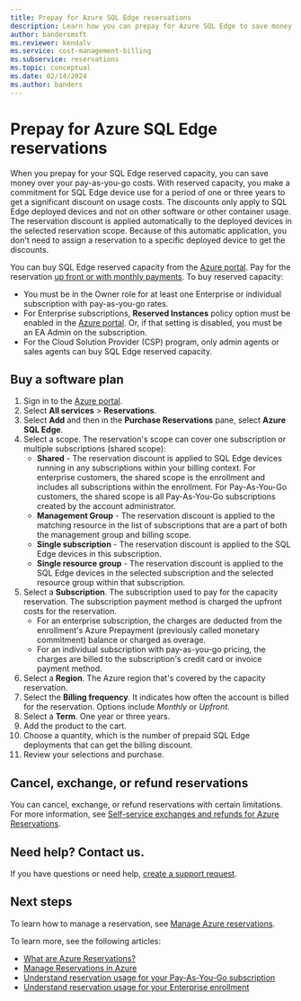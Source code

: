 ```yaml
---
title: Prepay for Azure SQL Edge reservations
description: Learn how you can prepay for Azure SQL Edge to save money over your pay-as-you-go costs.
author: bandersmsft
ms.reviewer: kendalv
ms.service: cost-management-billing
ms.subservice: reservations
ms.topic: conceptual
ms.date: 02/14/2024
ms.author: banders
---
```


# Prepay for Azure SQL Edge reservations

When you prepay for your SQL Edge reserved capacity, you can save money over your pay-as-you-go costs. With reserved capacity, you make a commitment for SQL Edge device use for a period of one or three years to get a significant discount on usage costs. The discounts only apply to SQL Edge deployed devices and not on other software or other container usage. The reservation discount is applied automatically to the deployed devices in the selected reservation scope. Because of this automatic application, you don't need to assign a reservation to a specific deployed device to get the discounts.

You can buy SQL Edge reserved capacity from the [Azure portal](https://portal.azure.com/). Pay for the reservation [up front or with monthly payments](prepare-buy-reservation.md). To buy reserved capacity:

- You must be in the Owner role for at least one Enterprise or individual subscription with pay-as-you-go rates.
- For Enterprise subscriptions, **Reserved Instances** policy option must be enabled in the [Azure portal](../manage/direct-ea-administration.md#view-and-manage-enrollment-policies). Or, if that setting is disabled, you must be an EA Admin on the subscription.
- For the Cloud Solution Provider (CSP) program, only admin agents or sales agents can buy SQL Edge reserved capacity.

## Buy a software plan

1. Sign in to the [Azure portal](https://portal.azure.com/).
2. Select **All services** > **Reservations**.
3. Select **Add** and then in the **Purchase Reservations** pane, select **Azure SQL Edge**.
4. Select a scope. The reservation's scope can cover one subscription or multiple subscriptions (shared scope):
    - **Shared** - The reservation discount is applied to SQL Edge devices running in any subscriptions within your billing context. For enterprise customers, the shared scope is the enrollment and includes all subscriptions within the enrollment. For Pay-As-You-Go customers, the shared scope is all Pay-As-You-Go subscriptions created by the account administrator.
    - **Management Group** - The reservation discount is applied to the matching resource in the list of subscriptions that are a part of both the management group and billing scope.
    - **Single subscription** - The reservation discount is applied to the SQL Edge devices in this subscription.
    - **Single resource group** - The reservation discount is applied to the SQL Edge devices in the selected subscription and the selected resource group within that subscription. 
5. Select a **Subscription**. The subscription used to pay for the capacity reservation. The subscription payment method is charged the upfront costs for the reservation.
    - For an enterprise subscription, the charges are deducted from the enrollment's Azure Prepayment (previously called monetary commitment) balance or charged as overage.
    - For an individual subscription with pay-as-you-go pricing, the charges are billed to the subscription's credit card or invoice payment method. 
6. Select a **Region**. The Azure region that's covered by the capacity reservation. 
7. Select the **Billing frequency**. It indicates how often the account is billed for the reservation. Options include _Monthly_ or _Upfront_. 
8. Select a **Term**. One year or three years.
9. Add the product to the cart.
10. Choose a quantity, which is the number of prepaid SQL Edge deployments that can get the billing discount.
11. Review your selections and purchase.

## Cancel, exchange, or refund reservations

You can cancel, exchange, or refund reservations with certain limitations. For more information, see [Self-service exchanges and refunds for Azure Reservations](exchange-and-refund-azure-reservations.md).

## Need help? Contact us.

If you have questions or need help, [create a support request](https://portal.azure.com/#blade/Microsoft_Azure_Support/HelpAndSupportBlade/newsupportrequest).

## Next steps

To learn how to manage a reservation, see [Manage Azure reservations](manage-reserved-vm-instance.md).

To learn more, see the following articles:

- [What are Azure Reservations?](save-compute-costs-reservations.md)
- [Manage Reservations in Azure](manage-reserved-vm-instance.md)
- [Understand reservation usage for your Pay-As-You-Go subscription](understand-reserved-instance-usage.md)
- [Understand reservation usage for your Enterprise enrollment](understand-reserved-instance-usage-ea.md)